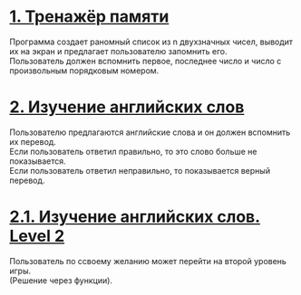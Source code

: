 # [1. Тренажёр памяти](https://github.com/kornilovaap/JavaScript_GeekBrains.ru/blob/main/lesson_3/memory.html)    
Программа создает раномный список из n двухзначных чисел, выводит их на экран и предлагает пользователю запомнить его.    
Пользователь должен вспомнить первое, последнее число и число с произвольным порядковым номером.
    
# [2. Изучение английских слов](https://github.com/kornilovaap/JavaScript_GeekBrains.ru/blob/main/lesson_3/english.html)     
Пользователю предлагаются английские слова и он должен вспомнить их перевод.    
Если пользователь ответил правильно, то это слово больше не показывается.    
Если пользователь ответил неправильно, то показывается верный перевод.    

# [2.1. Изучение английских слов. Level 2](https://github.com/kornilovaap/JavaScript_GeekBrains.ru/blob/main/lesson_3/english_lev_2.html)      
Пользователь по ссвоему желанию может перейти на второй уровень игры.    
(Решение через функции).

   
